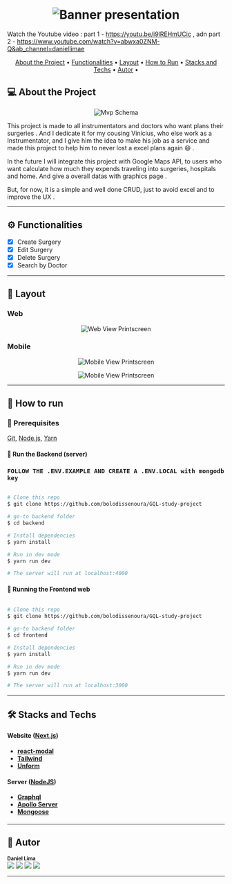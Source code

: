 <h1 align="center">
    <img alt="Banner presentation" title="#bannerimg" src="https://cdn.discordapp.com/attachments/1082297301072105544/1082442318713475142/wpp.png" />
</h1>

Watch the Youtube video : part 1 - https://youtu.be/i9lREHmUCic , adn part 2 - https://www.youtube.com/watch?v=abwxa0ZNM-Q&ab_channel=daniellimae

<p align="center">
 <a href="#-sobre-o-projeto">About the Project</a> •
 <a href="#-funcionalidades">Functionalities</a> •
 <a href="#-layout">Layout</a> • 
 <a href="#-como-executar-o-projeto">How to Run</a> • 
 <a href="#-tecnologias">Stacks and Techs</a> • 
 <a href="#-autor">Autor</a> • 
</p>

## 💻 About the Project



<p align="center">
    <img alt="Mvp Schema" title="#bannerimg" src="https://cdn.discordapp.com/attachments/1082297301072105544/1082442485609013338/MVP.png" />
</p>

<p>This project is made to all instrumentators and doctors who want plans their surgeries . And I dedicate it for my cousing Vinícius, who else work as a Instrumentator, and I give him the idea to make his job as a service and made this project to help him to never lost a excel plans again 😄 .</p>
<p>In the future I will integrate this project with Google Maps API, to users who want calculate how much they expends traveling into surgeries, hospitals and home. And give a overall datas with graphics page .</p>

<p>But, for now, it is a simple and well done CRUD, just to avoid excel and to improve the UX .</p>

---

## ⚙️ Functionalities

- [x] Create Surgery
- [x] Edit Surgery
- [x] Delete Surgery
- [x] Search by Doctor

---

## 🎨 Layout

### Web

<p align="center" style="display: flex; align-items: flex-start; justify-content: center;">
  <img alt="Web View Printscreen" title="#bannerimg" src="https://cdn.discordapp.com/attachments/1082297301072105544/1082442318914797568/image_15.png" />
  
</p>

### Mobile

<p align="center" style="display: flex; align-items: flex-start; justify-content: center;">
  <img alt="Mobile View Printscreen" title="#bannerimg" src="https://cdn.discordapp.com/attachments/1082297301072105544/1082442319317454899/image_16.png" />
  
</p>

<p align="center" style="display: flex; align-items: flex-start; justify-content: center;">
  <img alt="Mobile View Printscreen" title="#bannerimg" src="https://cdn.discordapp.com/attachments/1082297301072105544/1082442319086760006/image_17.png" />
  
</p>

---

## 🚀 How to run

### 🧶 Prerequisites

[Git](https://git-scm.com), [Node.js](https://nodejs.org/en/), [Yarn](https://yarnpkg.com/)

#### 🎲 Run the Backend (server)

### `FOLLOW THE .ENV.EXAMPLE AND CREATE A .ENV.LOCAL with mongodb key`

```bash

# Clone this repo
$ git clone https://github.com/bolodissenoura/GQL-study-project

# go-to backend folder
$ cd backend

# Install dependencies
$ yarn install

# Run in dev mode
$ yarn run dev

# The server will run at localhost:4000

```

#### 🧭 Running the Frontend web

```bash

# Clone this repo
$ git clone https://github.com/bolodissenoura/GQL-study-project

# go-to backend folder
$ cd frontend

# Install dependencies
$ yarn install

# Run in dev mode
$ yarn run dev

# The server will run at localhost:3000

```

---

## 🛠 Stacks and Techs


#### **Website** ([Next.js](https://nextjs.org/))

- **[react-modal](https://www.npmjs.com/package/react-modal)**
- **[Tailwind](https://tailwindcss.com/)**
- **[Unform](https://github.com/unform/unform)**

#### [](https://github.com/tgmarinho/Ecoleta#server-nodejs--typescript)**Server** ([NodeJS](https://nodejs.org/en/))

- **[Graphql](https://graphql.org/)**
- **[Apollo Server](https://www.apollographql.com/docs/apollo-server/)**
- **[Mongoose](https://mongoosejs.com/)**

#### [](https://github.com/tgmarinho/Ecoleta#utilit%C3%A1rios)

---

## 🦸 Autor

<sub><b>Daniel Lima</b></sub>
<br />
<a href="https://instagram.com/daniellimae" target="_blank"><img src="https://img.shields.io/badge/-Instagram-%23E4405F?style=for-the-badge&logo=instagram&logoColor=white" target="_blank"></a>
 	<a href="https://www.twitch.tv/bolodissenouraa" target="_blank"><img src="https://img.shields.io/badge/Twitch-9146FF?style=for-the-badge&logo=twitch&logoColor=white" target="_blank"></a>
 <a href="https://discord.gg/pDbY76q8Qf" target="_blank"><img src="https://img.shields.io/badge/Discord-7289DA?style=for-the-badge&logo=discord&logoColor=white" target="_blank"></a> 
  <a href="https://www.linkedin.com/in/daniel-alves-lima-b53090200/" target="_blank"><img src="https://img.shields.io/badge/-LinkedIn-%230077B5?style=for-the-badge&logo=linkedin&logoColor=white" target="_blank"></a> 


---
